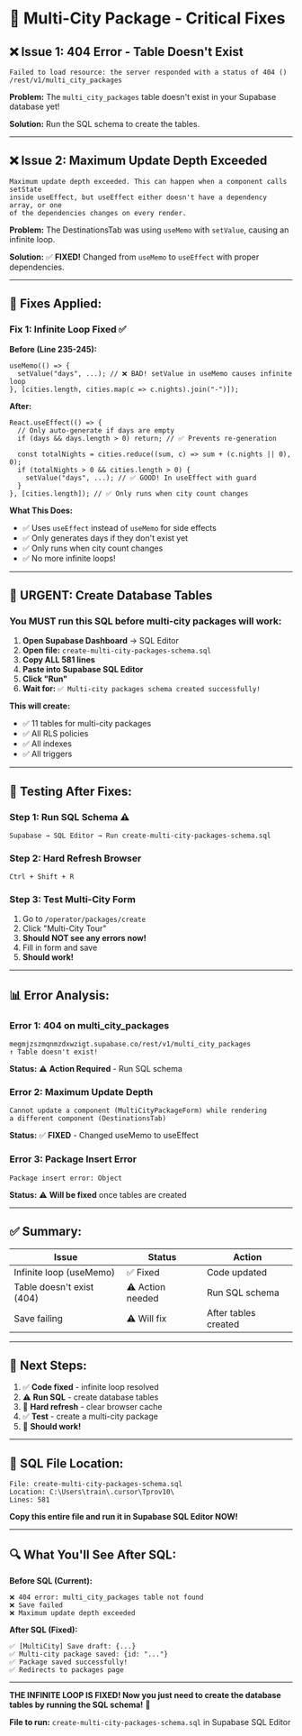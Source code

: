 # 🚨 Multi-City Package - Critical Fixes

## ❌ **Issue 1: 404 Error - Table Doesn't Exist**

```
Failed to load resource: the server responded with a status of 404 ()
/rest/v1/multi_city_packages
```

**Problem:** The `multi_city_packages` table doesn't exist in your Supabase database yet!

**Solution:** Run the SQL schema to create the tables.

---

## ❌ **Issue 2: Maximum Update Depth Exceeded**

```
Maximum update depth exceeded. This can happen when a component calls setState 
inside useEffect, but useEffect either doesn't have a dependency array, or one 
of the dependencies changes on every render.
```

**Problem:** The DestinationsTab was using `useMemo` with `setValue`, causing an infinite loop.

**Solution:** ✅ **FIXED!** Changed from `useMemo` to `useEffect` with proper dependencies.

---

## 🔧 **Fixes Applied:**

### **Fix 1: Infinite Loop Fixed** ✅

**Before (Line 235-245):**
```tsx
useMemo(() => {
  setValue("days", ...); // ❌ BAD! setValue in useMemo causes infinite loop
}, [cities.length, cities.map(c => c.nights).join("-")]);
```

**After:**
```tsx
React.useEffect(() => {
  // Only auto-generate if days are empty
  if (days && days.length > 0) return; // ✅ Prevents re-generation
  
  const totalNights = cities.reduce((sum, c) => sum + (c.nights || 0), 0);
  if (totalNights > 0 && cities.length > 0) {
    setValue("days", ...); // ✅ GOOD! In useEffect with guard
  }
}, [cities.length]); // ✅ Only runs when city count changes
```

**What This Does:**
- ✅ Uses `useEffect` instead of `useMemo` for side effects
- ✅ Only generates days if they don't exist yet
- ✅ Only runs when city count changes
- ✅ No more infinite loops!

---

## 🎯 **URGENT: Create Database Tables**

### **You MUST run this SQL before multi-city packages will work:**

1. **Open Supabase Dashboard** → SQL Editor
2. **Open file:** `create-multi-city-packages-schema.sql`
3. **Copy ALL 581 lines**
4. **Paste into Supabase SQL Editor**
5. **Click "Run"**
6. **Wait for:** `✅ Multi-city packages schema created successfully!`

**This will create:**
- ✅ 11 tables for multi-city packages
- ✅ All RLS policies
- ✅ All indexes
- ✅ All triggers

---

## 🧪 **Testing After Fixes:**

### **Step 1: Run SQL Schema** ⚠️
```
Supabase → SQL Editor → Run create-multi-city-packages-schema.sql
```

### **Step 2: Hard Refresh Browser**
```
Ctrl + Shift + R
```

### **Step 3: Test Multi-City Form**
1. Go to `/operator/packages/create`
2. Click "Multi-City Tour"
3. **Should NOT see any errors now!**
4. Fill in form and save
5. **Should work!**

---

## 📊 **Error Analysis:**

### **Error 1: 404 on multi_city_packages**
```
megmjzszmqnmzdxwzigt.supabase.co/rest/v1/multi_city_packages
↑ Table doesn't exist!
```

**Status:** ⚠️ **Action Required** - Run SQL schema

### **Error 2: Maximum Update Depth**
```
Cannot update a component (MultiCityPackageForm) while rendering 
a different component (DestinationsTab)
```

**Status:** ✅ **FIXED** - Changed useMemo to useEffect

### **Error 3: Package Insert Error**
```
Package insert error: Object
```

**Status:** ⚠️ **Will be fixed** once tables are created

---

## ✅ **Summary:**

| Issue | Status | Action |
|-------|--------|--------|
| Infinite loop (useMemo) | ✅ Fixed | Code updated |
| Table doesn't exist (404) | ⚠️ Action needed | Run SQL schema |
| Save failing | ⚠️ Will fix | After tables created |

---

## 🚀 **Next Steps:**

1. ✅ **Code fixed** - infinite loop resolved
2. ⚠️ **Run SQL** - create database tables
3. 🔄 **Hard refresh** - clear browser cache
4. ✅ **Test** - create a multi-city package
5. 🎉 **Should work!**

---

## 📝 **SQL File Location:**

```
File: create-multi-city-packages-schema.sql
Location: C:\Users\train\.cursor\Tprov10\
Lines: 581
```

**Copy this entire file and run it in Supabase SQL Editor NOW!**

---

## 🔍 **What You'll See After SQL:**

**Before SQL (Current):**
```
❌ 404 error: multi_city_packages table not found
❌ Save failed
❌ Maximum update depth exceeded
```

**After SQL (Fixed):**
```
✅ [MultiCity] Save draft: {...}
✅ Multi-city package saved: {id: "..."}
✅ Package saved successfully!
✅ Redirects to packages page
```

---

**THE INFINITE LOOP IS FIXED! Now you just need to create the database tables by running the SQL schema!** 🎉

**File to run:** `create-multi-city-packages-schema.sql` in Supabase SQL Editor

